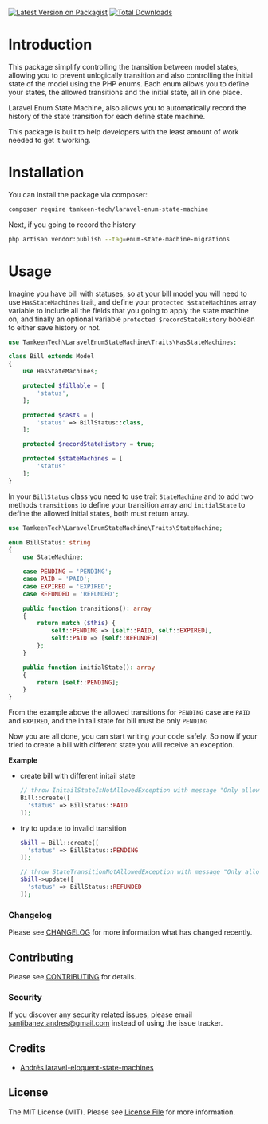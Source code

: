 [![Latest Version on Packagist](https://img.shields.io/packagist/v/tamkeen-tech/laravel-enum-state-machine.svg?style=flat-square)](https://packagist.org/packages/tamkeen-tech/laravel-enum-state-machine)
[![Total Downloads](https://img.shields.io/packagist/dt/tamkeen-tech/laravel-enum-state-machine.svg?style=flat-square)](https://packagist.org/packages/tamkeen-tech/laravel-enum-state-machine)

# Introduction
This package simplify controlling the transition between model states, allowing you to prevent unlogically transition and also controlling the initial state of the model using the PHP enums. Each enum allows you to define your states, the allowed transitions and the initial state, all in one place.

Laravel Enum State Machine, also allows you to automatically record the history of the state transition for each define state machine.

This package is built to help developers with the least amount of work needed to get it working.

# Installation
You can install the package via composer:
```bash
composer require tamkeen-tech/laravel-enum-state-machine
```
Next, if you going to record the history

```bash
php artisan vendor:publish --tag=enum-state-machine-migrations
```

# Usage
Imagine you have bill with statuses, so at your bill model you will need to use `HasStateMachines` trait, and define your `protected $stateMachines` array variable to include all the fields that you going to apply the state machine on, and finally an optional variable `protected $recordStateHistory` boolean to either save history or not.

```php
use TamkeenTech\LaravelEnumStateMachine\Traits\HasStateMachines;

class Bill extends Model
{
    use HasStateMachines;

    protected $fillable = [
        'status',
    ];

    protected $casts = [
        'status' => BillStatus::class,
    ];

    protected $recordStateHistory = true;

    protected $stateMachines = [
        'status'
    ];
}
```

In your `BillStatus` class you need to use trait `StateMachine` and to add two methods `transitions` to define your transition array and `initialState` to define the allowed initial states, both must return array.

```php
use TamkeenTech\LaravelEnumStateMachine\Traits\StateMachine;

enum BillStatus: string
{
    use StateMachine;

    case PENDING = 'PENDING';
    case PAID = 'PAID';
    case EXPIRED = 'EXPIRED';
    case REFUNDED = 'REFUNDED';

    public function transitions(): array
    {
        return match ($this) {
            self::PENDING => [self::PAID, self::EXPIRED],
            self::PAID => [self::REFUNDED]
        };
    }

    public function initialState(): array
    {
        return [self::PENDING];
    }
}
```

From the example above the allowed transitions for `PENDING` case are `PAID` and `EXPIRED`, and the initail state for bill must be only `PENDING`

Now you are all done, you can start writing your code safely. So now if your tried to create a bill with different state you will receive an exception.

**Example**

- create bill with different initail state
  ```php
  // throw InitailStateIsNotAllowedException with message "Only allowed initial states: PENDING"
  Bill::create([
    'status' => BillStatus::PAID
  ]);
  ```

- try to update to invalid transition
  ```php
  $bill = Bill::create([
    'status' => BillStatus::PENDING
  ]);

  // throw StateTransitionNotAllowedException with message "Only allowed transition states: PAID, EXPIRED"
  $bill->update([
    'status' => BillStatus::REFUNDED
  ]);
  ```
### Changelog

Please see [CHANGELOG](CHANGELOG.md) for more information what has changed recently.

## Contributing

Please see [CONTRIBUTING](CONTRIBUTING.md) for details.

### Security

If you discover any security related issues, please email santibanez.andres@gmail.com instead of using the issue tracker.

## Credits

- [Andrés laravel-eloquent-state-machines](https://github.com/asantibanez/laravel-eloquent-state-machines)

## License

The MIT License (MIT). Please see [License File](LICENSE.md) for more information.